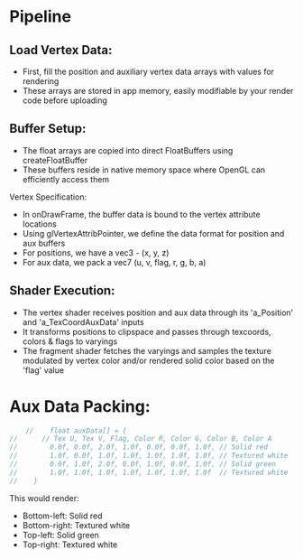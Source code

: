 # Pipeline

## Load Vertex Data:

- First, fill the position and auxiliary vertex data arrays with values for rendering
- These arrays are stored in app memory, easily modifiable by your render code before uploading

## Buffer Setup:

- The float arrays are copied into direct FloatBuffers using createFloatBuffer
- These buffers reside in native memory space where OpenGL can efficiently access them

Vertex Specification:

- In onDrawFrame, the buffer data is bound to the vertex attribute locations
- Using glVertexAttribPointer, we define the data format for position and aux buffers
- For positions, we have a vec3 - (x, y, z)
- For aux data, we pack a vec7 (u, v, flag, r, g, b, a)

## Shader Execution:

- The vertex shader receives position and aux data through its 'a_Position' and 'a_TexCoordAuxData'
  inputs
- It transforms positions to clipspace and passes through texcoords, colors & flags to varyings
- The fragment shader fetches the varyings and samples the texture modulated by vertex color and/or
  rendered solid color based on the 'flag' value

# Aux Data Packing:

```java
    //    float auxData[] = {
//      // Tex U, Tex V, Flag, Color R, Color G, Color B, Color A
//        0.0f, 0.0f, 2.0f, 1.0f, 0.0f, 0.0f, 1.0f, // Solid red
//        1.0f, 0.0f, 1.0f, 1.0f, 1.0f, 1.0f, 1.0f, // Textured white
//        0.0f, 1.0f, 2.0f, 0.0f, 1.0f, 0.0f, 1.0f, // Solid green
//        1.0f, 1.0f, 1.0f, 1.0f, 1.0f, 1.0f, 1.0f  // Textured white
//    }
```

This would render:

- Bottom-left: Solid red
- Bottom-right: Textured white
- Top-left: Solid green
- Top-right: Textured white